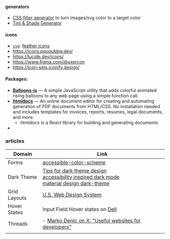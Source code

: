 #### generators
- [CSS filter generator](https://codepen.io/sosuke/full/Pjoqqp) to turn images/svg color to a target color
- [Tint & Shade Generator](https://maketintsandshades.com/)

#### icons
- [`svg`](./assets/svg/): [feather icons](https://feathericons.com/)
- https://icons.pqoqubbw.dev/
- https://lucide.dev/icons/
- https://www.figma.com/@uxercon
- https://icon-sets.iconify.design/

#### Packages:
- [**Balloons-js**](https://webtoolsweekly.us5.list-manage.com/track/click?u=ea228d7061e8bbfa8639666ad&id=62185b6def&e=77c4888ebe) — A simple JavaScript utility that adds colorful animated rising balloons to any web page using a simple function call.
- [**htmldocs**](https://webtoolsweekly.us5.list-manage.com/track/click?u=ea228d7061e8bbfa8639666ad&id=d6da5d48b7&e=77c4888ebe) — An online document editor for creating and automating generation of PDF documents from HTML/CSS. No installation needed and includes templates for invoices, reports, resumes, legal documents, and more.
	- *htmldocs* is a *React* library for building and generating documents
- 

### articles

| Domain       | Link                                                                                                                                                                                                                                                                                                                              |
| ------------ | --------------------------------------------------------------------------------------------------------------------------------------------------------------------------------------------------------------------------------------------------------------------------------------------------------------------------------- |
| Forms        | [accessible-color-scheme](https://medium.com/envoy-design/how-to-design-an-accessible-color-scheme-4a13ca12c92b)                                                                                                                                                                                                                  |
| Dark Theme   | [Tips for dark theme design](https://uxplanet.org/8-tips-for-dark-theme-design-8dfc2f8f7ab6) <br>[accessibility inspired dark mode](https://www.habaneroconsulting.com/stories/insights/2021/accessibility-inspired-dark-mode) <br>[material design dark-theme](https://material.io/design/color/dark-theme.html#properties) <br> |
| Grid Layouts | [U.S. Web Design System](https://designsystem.digital.gov/utilities/layout-grid/)                                                                                                                                                                                                                                                 |
| Hover States | Input Field Hover states on [Dell](https://www.dell.com/support/home/en-in/product-support/servicetag/0-U3BWUHowYmlBNTE0eVpycGVmSEZ4dz090/drivers)                                                                                                                                                                                |
| Threads      | - [Marko Denic on X: "Useful websites for developers"](https://x.com/denicmarko/status/1862813252385689972)                                                                                                                                                                                                                       |
|              |                                                                                                                                                                                                                                                                                                                                   |


